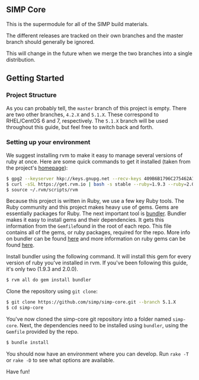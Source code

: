 ## SIMP Core

This is the supermodule for all of the SIMP build materials.

The different releases are tracked on their own branches and the master branch
should generally be ignored.

This will change in the future when we merge the two branches into a single distribution.

## Getting Started

### Project Structure
As you can probably tell, the `master` branch of this project is empty. There are two other branches, `4.2.X` and `5.1.X`. These correspond to RHEL/CentOS 6 and 7, respectively. The `5.1.X` branch will be used throughout this guide, but feel free to switch back and forth.

### Setting up your environment
We suggest installing rvm to make it easy to manage several versions of ruby at once. Here are some quick commands to get it installed (taken from the project's [homepage](https://rvm.io)):
```bash
$ gpg2 --keyserver hkp://keys.gnupg.net --recv-keys 409B6B1796C275462A1703113804BB82D39DC0E3
$ curl -sSL https://get.rvm.io | bash -s stable --ruby=1.9.3 --ruby=2.0.0
$ source ~/.rvm/scripts/rvm
```
Because this project is written in Ruby, we use a few key Ruby tools. The Ruby community and this project makes heavy use of gems. Gems are essentially packages for Ruby.
The next important tool is [bundler](http://bundler.io/). Bundler makes it easy to install gems and their dependencies. It gets this information from the `Gemfile`found in the root of each repo. This file contains all of the gems, or ruby packages, required for the repo.
More info on bundler can be found [here](http://bundler.io/rationale.html) and more information on ruby gems can be found [here](http://guides.rubygems.org/what-is-a-gem/).

Install bundler using the following command. It will install this gem for every version of ruby you've installed in rvm. If you've been following this guide, it's only two (1.9.3 and 2.0.0).
```bash
$ rvm all do gem install bundler
```

Clone the repository using `git clone`:
```bash
$ git clone https://github.com/simp/simp-core.git --branch 5.1.X
$ cd simp-core
```
You've now cloned the simp-core git repository into a folder named `simp-core`. Next, the dependencies need to be installed using `bundler`, using the `Gemfile` provided by the repo.
```bash
$ bundle install
```

You should now have an environment where you can develop. Run `rake -T` or `rake -D` to see what options are available.

Have fun!
